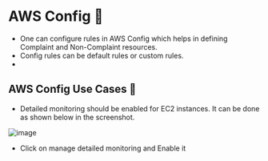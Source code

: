 # AWS Config 🌻

- One can configure rules in AWS Config which helps in defining Complaint and Non-Complaint resources.
- Config rules can be default rules or custom rules.
- 
## AWS Config Use Cases 🌼 
  
- Detailed monitoring should be enabled for EC2 instances. It can be done as shown below in the screenshot.

![image](https://github.com/itsnehagarg/AWSProjects/assets/20385826/69c6a154-1734-424d-b905-d14711ded7fe)

- Click on manage detailed monitoring and Enable it







